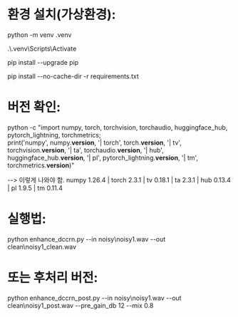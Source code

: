 # 환경 설치(가상환경):
python -m venv .venv

.\\.venv\Scripts\Activate

pip install --upgrade pip

pip install --no-cache-dir -r requirements.txt

# 버전 확인:
python -c "import numpy, torch, torchvision, torchaudio, huggingface_hub, pytorch_lightning, torchmetrics; \
print('numpy', numpy.__version__, '| torch', torch.__version__, '| tv', torchvision.__version__, '| ta', torchaudio.__version__, '| hub', huggingface_hub.__version__, '| pl', pytorch_lightning.__version__, '| tm', torchmetrics.__version__)"

--> 이렇게 나와야 함.
numpy 1.26.4 | torch 2.3.1 | tv 0.18.1 | ta 2.3.1 | hub 0.13.4 | pl 1.9.5 | tm 0.11.4

# 실행법: 
python enhance_dccrn.py --in noisy\noisy1.wav --out clean\noisy1_clean.wav

# 또는 후처리 버전:
python enhance_dccrn_post.py --in noisy\noisy1.wav --out clean\noisy1_post.wav --pre_gain_db 12 --mix 0.8
